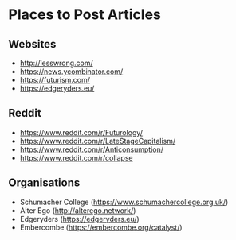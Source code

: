 # Places to Post Articles

## Websites
* http://lesswrong.com/
* https://news.ycombinator.com/
* https://futurism.com/ 
* https://edgeryders.eu/

## Reddit
* https://www.reddit.com/r/Futurology/
* https://www.reddit.com/r/LateStageCapitalism/
* https://www.reddit.com/r/Anticonsumption/
* https://www.reddit.com/r/collapse


## Organisations
* Schumacher College (https://www.schumachercollege.org.uk/)
* Alter Ego (http://alterego.network/)
* Edgeryders (https://edgeryders.eu/)
* Embercombe (https://embercombe.org/catalyst/)

